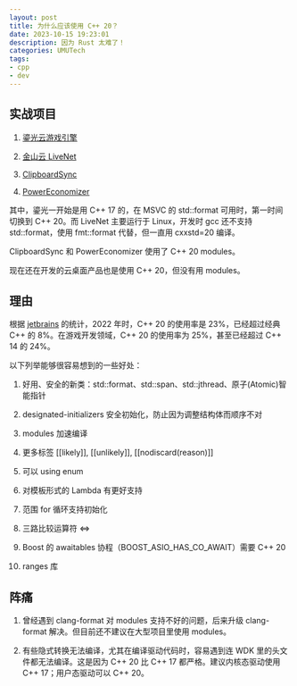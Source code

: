 ```yaml
---
layout: post
title: 为什么应该使用 C++ 20？
date: 2023-10-15 19:23:01
description: 因为 Rust 太难了！
categories: UMUTech
tags:
- cpp
- dev
---
```

## 实战项目

1. [鎏光云游戏引擎](https://github.com/ksyun-kenc/liuguang)

2. [金山云 LiveNet](https://zhuanlan.zhihu.com/p/562199099)

3. [ClipboardSync](https://gitee.com/ksyun-kenc/ClipboardSync)

4. [PowerEconomizer](https://github.com/UMU618/PowerEconomizer)

其中，鎏光一开始是用 C++ 17 的，在 MSVC 的 std::format 可用时，第一时间切换到 C++ 20。而 LiveNet 主要运行于 Linux，开发时 gcc 还不支持 std::format，使用 fmt::format 代替，但一直用 cxxstd=20 编译。

ClipboardSync 和 PowerEconomizer 使用了 C++ 20 modules。

现在还在开发的云桌面产品也是使用 C++ 20，但没有用 modules。

## 理由

根据 [jetbrains](https://www.jetbrains.com/lp/devecosystem-2022/cpp/) 的统计，2022 年时，C++ 20 的使用率是 23%，已经超过经典 C++ 的 8%。在游戏开发领域，C++ 20 的使用率为 25%，甚至已经超过 C++ 14 的 24%。

以下列举能够很容易想到的一些好处：

1. 好用、安全的新类：std::format、std::span、std::jthread、原子(Atomic)智能指针

2. designated-initializers 安全初始化，防止因为调整结构体而顺序不对

3. modules 加速编译

4. 更多标签 [[likely]], [[unlikely]], [[nodiscard(reason)]]

5. 可以 using enum

6. 对模板形式的 Lambda 有更好支持

7. 范围 for 循环支持初始化

8. 三路比较运算符 <=>

9. Boost 的 awaitables 协程（BOOST_ASIO_HAS_CO_AWAIT）需要 C++ 20

10. ranges 库

## 阵痛

1. 曾经遇到 clang-format 对 modules 支持不好的问题，后来升级 clang-format 解决。但目前还不建议在大型项目里使用 modules。

2. 有些隐式转换无法编译，尤其在编译驱动代码时，容易遇到连 WDK 里的头文件都无法编译。这是因为 C++ 20 比 C++ 17 都严格。建议内核态驱动使用 C++ 17；用户态驱动可以 C++ 20。
